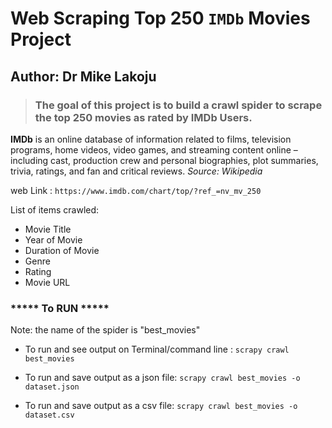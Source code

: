 # Web Scraping Top 250 `IMDb` Movies Project

## Author: Dr Mike Lakoju

> ### The goal of this project is to build a crawl spider to scrape the top 250 movies as rated by IMDb Users.

**IMDb** is an online database of information related to films, television programs, home videos, video games, and streaming content online – including cast, production crew and personal biographies, plot summaries, trivia, ratings, and fan and critical reviews. _Source: Wikipedia_

web Link :  `https://www.imdb.com/chart/top/?ref_=nv_mv_250`

List of items crawled:

* Movie Title
* Year of Movie
* Duration of Movie
* Genre
* Rating
* Movie URL

### ***** To RUN *****
Note: the name of the spider is "best_movies"

* To run and see output on Terminal/command line :  `scrapy crawl best_movies`

* To run and save output as a json file: `scrapy crawl best_movies -o dataset.json`

* To run and save output as a csv file: `scrapy crawl best_movies -o dataset.csv`

